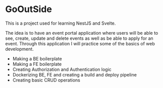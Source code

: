# GoOutSide

This is a project used for learning NestJS and Svelte.

The idea is to have an event portal application where users will be able to see, create, update and delete events
as well as be able to apply for an event. Through this application I will practice some of the basics of web development.

- Making a BE boilerplate
- Making a FE boilerplate
- Creating Authorization and Authentication logic
- Dockerizing BE, FE and creating a build and deploy pipeline
- Creating basic CRUD operations 
